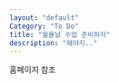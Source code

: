```yaml
---
layout: "default"
Category: "To Do"
title: "월욜날 수업 준비하자"
description: "해야지.."
---
```


홈페이지 참조
